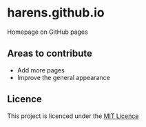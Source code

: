 # harens.github.io
Homepage on GitHub pages
## Areas to contribute
* Add more pages
* Improve the general appearance
## Licence
This project is licenced under the [MIT Licence](https://github.com/harens/harens.github.io/blob/master/LICENSE)
